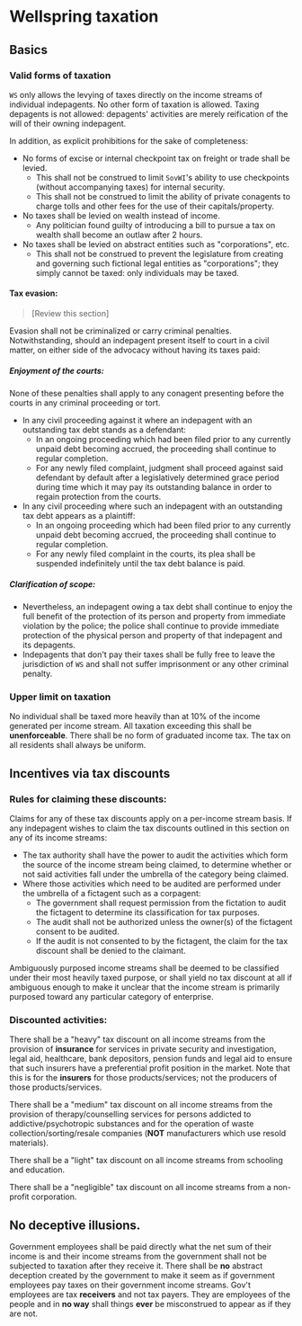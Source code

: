 # Wellspring taxation

## Basics

### Valid forms of taxation
`WS` only allows the levying of taxes directly on the income streams of individual indepagents. No other form of taxation is allowed. Taxing depagents is not allowed: depagents' activities are merely reification of the will of their owning indepagent.

In addition, as explicit prohibitions for the sake of completeness:
- No forms of excise or internal checkpoint tax on freight or trade shall be levied.
  - This shall not be construed to limit `SovWI`'s ability to use checkpoints (without accompanying taxes) for internal security.
  - This shall not be construed to limit the ability of private conagents to charge tolls and other fees for the use of their capitals/property.
- No taxes shall be levied on wealth instead of income.
  - Any politician found guilty of introducing a bill to pursue a tax on wealth shall become an outlaw after 2 hours.
- No taxes shall be levied on abstract entities such as "corporations", etc.
  - This shall not be construed to prevent the legislature from creating and governing such fictional legal entities as "corporations"; they simply cannot be taxed: only individuals may be taxed.

#### Tax evasion:

> [Review this section]

Evasion shall not be criminalized or carry criminal penalties. Notwithstanding, should an indepagent present itself to court in a civil matter, on either side of the advocacy without having its taxes paid:

##### Enjoyment of the courts:

None of these penalties shall apply to any conagent presenting before the courts in any criminal proceeding or tort.

- In any civil proceeding against it where an indepagent with an outstanding tax debt stands as a defendant:
  - In an ongoing proceeding which had been filed prior to any currently unpaid debt becoming accrued, the proceeding shall continue to regular completion.
  - For any newly filed complaint, judgment shall proceed against said defendant by default after a legislatively determined grace period during time which it may pay its outstanding balance in order to regain protection from the courts.
- In any civil proceeding where such an indepagent with an outstanding tax debt appears as a plaintiff:
  - In an ongoing proceeding which had been filed prior to any currently unpaid debt becoming accrued, the proceeding shall continue to regular completion.
  - For any newly filed complaint in the courts, its plea shall be suspended indefinitely until the tax debt balance is paid.

##### Clarification of scope:
- Nevertheless, an indepagent owing a tax debt shall continue to enjoy the full benefit of the protection of its person and property from immediate violation by the police; the police shall continue to provide immediate protection of the physical person and property of that indepagent and its depagents.
- Indepagents that don't pay their taxes shall be fully free to leave the jurisdiction of `WS` and shall not suffer imprisonment or any other criminal penalty.

### Upper limit on taxation

No individual shall be taxed more heavily than at 10% of the income generated per income stream. All taxation exceeding this shall be **unenforceable**. There shall be no form of graduated income tax. The tax on all residents shall always be uniform.

## Incentives via tax discounts

### Rules for claiming these discounts:

Claims for any of these tax discounts apply on a per-income stream basis. If any indepagent wishes to claim the tax discounts outlined in this section on any of its income streams:
- The tax authority shall have the power to audit the activities which form the source of the income stream being claimed, to determine whether or not said activities fall under the umbrella of the category being claimed.
- Where those activities which need to be audited are performed under the umbrella of a fictagent such as a corpagent:
  - The government shall request permission from the fictation to audit the fictagent to determine its classification for tax purposes.
  - The audit shall not be authorized unless the owner(s) of the fictagent consent to be audited.
  - If the audit is not consented to by the fictagent, the claim for the tax discount shall be denied to the claimant.

Ambiguously purposed income streams shall be deemed to be classified under their most heavily taxed purpose, or shall yield no tax discount at all if ambiguous enough to make it unclear that the income stream is primarily purposed toward any particular category of enterprise.

### Discounted activities:

There shall be a "heavy" tax discount on all income streams from the provision of **insurance** for services in private security and investigation, legal aid, healthcare, bank depositors, pension funds and legal aid to ensure that such insurers have a preferential profit position in the market. Note that this is for the **insurers** for those products/services; not the producers of those products/services.

There shall be a "medium" tax discount on all income streams from the provision of therapy/counselling services for persons addicted to addictive/psychotropic substances and for the operation of waste collection/sorting/resale companies (**NOT** manufacturers which use resold materials).

There shall be a "light" tax discount on all income streams from schooling and education.

There shall be a "negligible" tax discount on all income streams from a non-profit corporation.

## No deceptive illusions.

Government employees shall be paid directly what the net sum of their income is and their income streams from the government shall not be subjected to taxation after they receive it. There shall be **no** abstract deception created by the government to make it seem as if government employees pay taxes on their government income streams. Gov't employees are tax **receivers** and not tax payers. They are employees of the people and in **no way** shall things **ever** be misconstrued to appear as if they are not.
